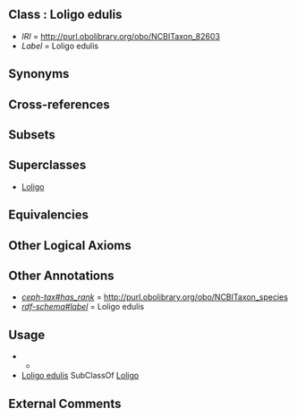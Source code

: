 
## Class : Loligo edulis

 * *IRI* = http://purl.obolibrary.org/obo/NCBITaxon_82603
 * *Label* = Loligo edulis

## Synonyms


## Cross-references


## Subsets


## Superclasses

 * [Loligo](../../NCBITaxon/16/NCBITaxon_6616.md)

## Equivalencies


## Other Logical Axioms


## Other Annotations

 * *[ceph-tax#has_rank](../../ceph-tax#has/nk/ceph-tax#has_rank.md)* = http://purl.obolibrary.org/obo/NCBITaxon_species
 * *[rdf-schema#label](../../el/rdf-schema#label.md)* = Loligo edulis

## Usage

 * -
 * [Loligo edulis](../../NCBITaxon/03/NCBITaxon_82603.md) SubClassOf [Loligo](../../NCBITaxon/16/NCBITaxon_6616.md)

## External Comments

